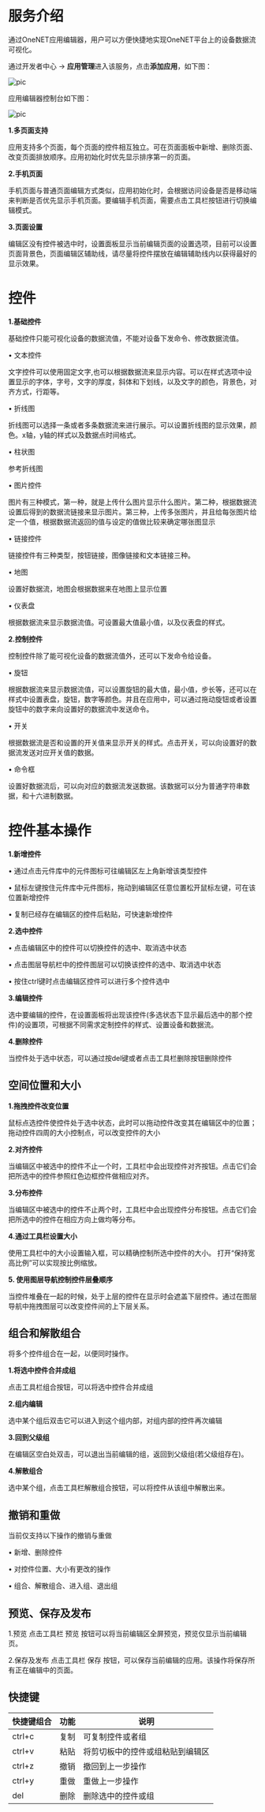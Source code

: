 # 服务介绍

通过OneNET应用编辑器，用户可以方便快捷地实现OneNET平台上的设备数据流可视化。

通过开发者中心 -> **应用管理**进入该服务，点击**添加应用**，如下图：

![pic](/images/app-image/编辑器入口.png)

应用编辑器控制台如下图：

![pic](/images/app-image/1.png)

**1.多页面支持**

应用支持多个页面，每个页面的控件相互独立。可在页面面板中新增、删除页面、改变页面排放顺序。应用初始化时优先显示排序第一的页面。

**2.手机页面**

手机页面与普通页面编辑方式类似，应用初始化时，会根据访问设备是否是移动端来判断是否优先显示手机页面。要编辑手机页面，需要点击工具栏按钮进行切换编辑模式。

**3.页面设置**

编辑区没有控件被选中时，设置面板显示当前编辑页面的设置选项，目前可以设置页面背景色，页面编辑区辅助线，请尽量将控件摆放在编辑辅助线内以获得最好的显示效果。

# 控件 


**1.基础控件**

基础控件只能可视化设备的数据流值，不能对设备下发命令、修改数据流值。

•	文本控件

文字控件可以使用固定文字,也可以根据数据流来显示内容。可以在样式选项中设置显示的字体，字号，文字的厚度，斜体和下划线，以及文字的颜色，背景色，对齐方式，行距等。

•	折线图

折线图可以选择一条或者多条数据流来进行展示。可以设置折线图的显示效果，颜色。x轴，y轴的样式以及数据点时间格式。

•	柱状图

参考折线图

•	图片控件

图片有三种模式，第一种，就是上传什么图片显示什么图片。第二种，根据数据流设置后得到的数据流链接来显示图片。第三种，上传多张图片，并且给每张图片给定一个值，根据数据流返回的值与设定的值做比较来确定哪张图显示

•	链接控件

链接控件有三种类型，按钮链接，图像链接和文本链接三种。

•	地图

设置好数据流，地图会根据数据来在地图上显示位置

•	仪表盘

根据数据流来显示数据流值。可设置最大值最小值，以及仪表盘的样式。

**2.控制控件**

控制控件除了能可视化设备的数据流值外，还可以下发命令给设备。

•	旋钮

根据数据流来显示数据流值，可以设置旋钮的最大值，最小值，步长等，还可以在样式中设置表盘，旋钮，数字等颜色。并且在应用中，可以通过拖动旋钮或者设置旋钮中的数字来向设置好的数据流中发送命令。

•	开关

根据数据流是否和设置的开关值来显示开关的样式。点击开关，可以向设置好的数据流发送对应开关值的数据。

•	命令框

设置好数据流后，可以向对应的数据流发送数据。该数据可以分为普通字符串数据，和十六进制数据。

# 控件基本操作

**1.新增控件**

•	通过点击元件库中的元件图标可往编辑区左上角新增该类型控件

•	鼠标左键按住元件库中元件图标，拖动到编辑区任意位置松开鼠标左键，可在该位置新增控件

•	复制已经存在编辑区的控件后粘贴，可快速新增控件

**2.选中控件**

•	点击编辑区中的控件可以切换控件的选中、取消选中状态

•	点击图层导航栏中的控件图层可以切换该控件的选中、取消选中状态

•	按住ctrl键时点击编辑区控件可以进行多个控件选中

**3.编辑控件**

选中要编辑的控件，在设置面板将出现该控件(多选状态下显示最后选中的那个控件)的设置项，可根据不同需求定制控件的样式、设置设备和数据流。

**4.删除控件**

当控件处于选中状态，可以通过按del键或者点击工具栏删除按钮删除控件


## 空间位置和大小 

**1.拖拽控件改变位置**

鼠标点选控件使控件处于选中状态，此时可以拖动控件改变其在编辑区中的位置； 拖动控件四周的大小控制点，可以改变控件的大小

**2.对齐控件**

当编辑区中被选中的控件不止一个时，工具栏中会出现控件对齐按钮。点击它们会把所选中的控件参照红色边框控件做相应对齐。

**3.分布控件**

当编辑区中被选中的控件不止两个时，工具栏中会出现控件分布按钮。点击它们会把所选中的控件在相应方向上做均等分布。

**4.通过工具栏设置大小**

使用工具栏中的大小设置输入框，可以精确控制所选中控件的大小。 打开“保持宽高比例”可以实现按比例缩放。

**5.	使用图层导航控制控件层叠顺序**

当控件堆叠在一起的时候，处于上层的控件在显示时会遮盖下层控件。通过在图层导航中拖拽图层可以改变控件间的上下层关系。


## 组合和解散组合

将多个控件组合在一起，以便同时操作。

**1.将选中控件合并成组**

点击工具栏组合按钮，可以将选中控件合并成组

**2.组内编辑**

选中某个组后双击它可以进入到这个组内部，对组内部的控件再次编辑

**3.回到父级组**

在编辑区空白处双击，可以退出当前编辑的组，返回到父级组(若父级组存在)。

**4.解散组合**

选中某个组，点击工具栏解散组合按钮，可以将控件从该组中解散出来。


## 撤销和重做

当前仅支持以下操作的撤销与重做

•	新增、删除控件

•	对控件位置、大小有更改的操作

•	组合、解散组合、进入组、退出组

## 预览、保存及发布 

1.预览
点击工具栏 预览 按钮可以将当前编辑区全屏预览，预览仅显示当前编辑页。

2.保存及发布
点击工具栏 保存 按钮，可以保存当前编辑的应用。该操作将保存所有正在编辑中的页面。



## 快捷键

|快捷键组合|	功能|	说明|
|:-----|----|----|
|ctrl+c|	复制|	可复制控件或者组|
|ctrl+v|	粘贴|	将剪切板中的控件或组粘贴到编辑区|
|ctrl+z|	撤销|	撤回到上一步操作|
|ctrl+y|	重做|	重做上一步操作|
|del|	删除|	删除选中的控件或组|
